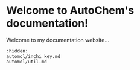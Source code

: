 # Welcome to AutoChem's documentation!

Welcome to my documentation website...

```{toctree}
:hidden:
automol/inchi_key.md
automol/util.md
```
